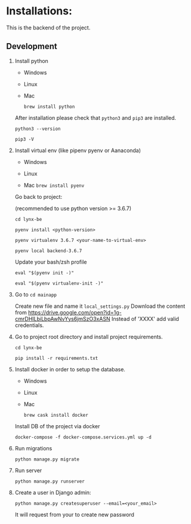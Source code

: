 # Installations:

This is the backend of the project.

## Development

1. Install python  
    - Windows
    
    - Linux
    
    - Mac
    
        `brew install python`
          
    After installation please check that ```python3``` and ```pip3``` are installed.
    
    ```
    python3 --version 
   
    pip3 -V
    ```
      
2. Install virtual env (like pipenv pyenv or Aanaconda)
    
    - Windows
    
    - Linux
    
    - Mac
        `brew install pyenv`
       
   Go back to project:
   
   (recommended to use python version >= 3.6.7)
   
   ```
   cd lynx-be
   
   pyenv install <python-version>
   
   pyenv virtualenv 3.6.7 <your-name-to-virtual-env>
   
   pyenv local backend-3.6.7
   ```
   
   Update your bash/zsh profile
    
   ```
   eval "$(pyenv init -)"
   
   eval "$(pyenv virtualenv-init -)"
   ```
   
3. Go to `cd mainapp`

    Create new file and name it `local_settings.py`
    Download the content from https://drive.google.com/open?id=1g-cmrDHILbiLbpAwNvYys6jmSzO3xASN
    Instead of 'XXXX' add valid credentials.
    
4. Go to project root directory and install project requirements.

   ```
   cd lynx-be
   
   pip install -r requirements.txt
   ```
   
5. Install docker in order to setup the database.
    
   - Windows
    
    - Linux
    
    - Mac
    
        `brew cask install docker`
     
    Install DB of the project via docker 
    
    `docker-compose -f docker-compose.services.yml up -d`
    
6. Run migrations

    `python manage.py migrate`
    
6. Run server

    `python manage.py runserver`
    
7. Create a user in Django admin:

    `python manage.py createsuperuser --email=<your_email>`
    
    It will request from your to create new password

    